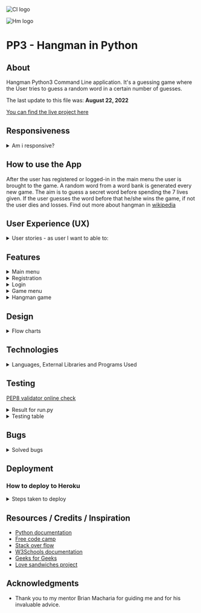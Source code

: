 ![CI logo](https://codeinstitute.s3.amazonaws.com/fullstack/ci_logo_small.png)

![Hm logo](favicon.ico)

# PP3 - Hangman in Python

## About


Hangman Python3 Command Line application. It's a guessing game where the User tries to guess a random  word in a certain number of guesses.

The last update to this file was: **August 22, 2022**

[You can find the live project here](https://hangman-py.herokuapp.com/)

## Responsiveness


<details><summary>Am i responsive?</summary>

![Am i responsive](readme_images/Am_i_responsive.webp)
</details>

## How to use the App

After the user has registered or logged-in in the main menu the user is brought to the game. A random word from a word bank is generated every new game. The aim is to guess a secret word before spending the 7 lives given. If the user guesses the word before that he/she wins the game, if not the user dies and losses. Find out more about hangman in [wikipedia](https://en.wikipedia.org/wiki/Hangman_(game))

## User Experience (UX)

<details><summary>User stories - as user I want to able to:</summary>

- easy navigate the application

- register and login into the application

- be greeted by my chosen username

- exit the app during registration or login process if I chose so

- be challenged with a different word every time I play the game

- see feedback of my progress during the game

- play again without having to login again

</details>

## Features


<details><summary>Main menu</summary>

- The main menu is displayed when the application starts. Simple an easy to to understand: 1. New user registration  , 2. User login , 3. Exit.

![main menu](readme_images/main_menu.webp)

- Validation message if user enters other that 1,2 or 3.

![main menu validation](readme_images/main_menu_validation.webp)
</details>

<details><summary>Registration </summary>

- User is prompted to enter username and password that meets the requirements.

![registration prompt](readme_images/registation_prompt.webp)

- Validation message appears if invalid input is entered.

![registration validation](readme_images/register_validation.webp)
![password validation](readme_images/password_validation.webp)

- Validation for username already taken.

![username already taken](readme_images/username_already_taken.webp)

- User details stored in  local CSV file.

![csv file](readme_images/details_db.webp)



</details>

<details><summary>Login</summary>

- The user is prompted to enter his/her login credentials.

![login](readme_images/successful-login.webp)

- User credentials validation

![login validation](readme_images/invalid_login.webp)

</details>

<details><summary>Game menu</summary>

- The user is prompted if he/she wants to play of to quit.

![game menu](readme_images/game_menu.webp)

- Validation message

![validation message](readme_images/game_menu_validation.webp)

</details>

<details><summary>Hangman game</summary>

- Features: random word, validates right input, lives countdown, display already guessed words, graphics.

![hangman screenshot](readme_images/hangman.webp)

</details>

## Design

<details><summary>Flow charts</summary>

- ![application flow chart](readme_images/app_flowchart.webp)
- ![game flow chart](readme_images/game_flowchart.webp)

</details>

## Technologies


<details><summary>Languages, External Libraries and Programs Used</summary>

- [Python 3](https://www.python.org/)
  - High level language used to build this project version 3.8.11
- [Random](https://docs.python.org/3/library/random.html?highlight=random%20choice#random.choice)
  - Return a random element from the non-empty sequence.
- [String](https://docs.python.org/3/library/string.html?highlight=string#module-string)
  - The uppercase letters 'ABCDEFGHIJKLMNOPQRSTUVWXYZ'.
- [Time](https://docs.python.org/3/library/time.html?highlight=time%20sleep#time.sleep)
  - From time this app uses sleep to pause between screens.
- [Csv](https://docs.python.org/3/library/csv.html?highlight=csv)
  - Comma Separated values file reading and writing.
- [Sys](https://docs.python.org/3/library/sys.html?highlight=sys#module-sys)
  - System-specific parameters and functions.
- [Github](https://github.com/)
  - GitHub is the site used to store the source code for the Website.
- [Git](https://git-scm.com/)
  - Git is the  version control software used to commit and push code to the GitHub repository where the source code is stored.
- [Visual Studio Code](https://code.visualstudio.com/)
  - VS Code for short is the integrated development environment (IDE) software used to build the website.
- [Lucid chart](https://www.lucidchart.com/pages/)
  - Lucid chart was used to create flowcharts of the project.
- [Heroku](https://id.heroku.com)
  - Used to deploy the application and provides an environment where the code can be executed.
- [Image converter](https://www.simpleimageresizer.com/)
  - Used to resize the images used in the project.

</details>

## Testing

[PEP8 validator online check](http://pep8online.com/checkresult)

<details>

<summary> Result for run.py</summary>

- ![PEP8_run.py](readme_images/Pep8_run.py.webp)    
</details>

<details><summary>Testing table</summary>

- ![testing table](readme_images/test_table1.webp)
- ![testing table](readme_images/test_table2.webp)
</details>

## Bugs


<details><summary>Solved bugs</summary>

- Problem: Register same username multiple times.
  - Fix: Added validation that checks if username already exits.
- Problem: Username validation not triggered.
  - Fix: Syntax error in list comprehension.
- Problem: Infinite loop during registration and login.
  - Fix: Add a quit command to exit the loop.

</details>

## Deployment

### How to deploy to Heroku

<details>

<summary>Steps taken to deploy</summary>

- Create an account if necessary and log in.

- Once in the [Heroku](https://id.heroku.com) dashboard, click on New dropdown menu button (top right side) and Create new App.

- On the Create New App page, enter a name for the application and select your region. Then click Create app.

- You will then be brought to the Application Configuration page for your new app.

- Scroll down the Settings page to Buildpacks:
  - Click Add buildpack, select Python from the pop up window and click on Save changes.
  - Click Add buildpack again, select Node.js click on Save changes. It is important that is done in that order Python first, then Node.js beneath.
  - ![heroku settings](readme_images/Heroku_settings.webp)
- Click on the Deploy tab on the Application Configuration page.
  - Select GitHub as the Deployment Method.
  - Enter your Github username and your Github repository name (in this case https://github.com/JoseMGuerra/hangman) and click on Connect to link up the Heroku app to the GitHub repository code.

- Scroll down the page and there are to options, either Automatically Deploy each time changes are pushed to GitHub, or Manually deploy - for this project Automatic Deploy was selected.

- The application can be run by clicking on the Open App button at the top of the Application Configuration page.

- The live link for this project is (https://hangman-py.herokuapp.com/)

</details>

## Resources / Credits / Inspiration

- [Python documentation](https://docs.python.org/3/)
- [Free code camp](https://www.freecodecamp.org/)
- [Stack over flow](https://stackoverflow.com/questions/16060899/alphabet-range-in-python)
- [W3Schools documentation](https://www.w3schools.com/python/default.asp)
- [Geeks for Geeks](https://www.geeksforgeeks.org/python-programming-language/?ref=shm)
- [Love sandwiches project](https://food-market-stock.herokuapp.com/)

## Acknowledgments

- Thank you to my mentor Brian Macharia for guiding me and for his invaluable advice.
